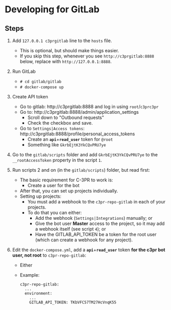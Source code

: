 # Developing for GitLab

## Steps

1. Add `127.0.0.1 c3prgitlab` line to the `hosts` file.
    - This is optional, but should make things easier.
    - If you skip this step, whenever you see `http://c3prgitlab:8888` below, replace with `http://127.0.0.1:8888`.

2. Run GitLab
    - `# cd gitlab/gitlab`
    - `# docker-compose up`

3. Create API token
    - Go to gitlab: http://c3prgitlab:8888 and log in using `root`/`c3prc3pr`
    - Go to: http://c3prgitlab:8888/admin/application_settings
        - Scroll down to "Outbound requests"
        - Check the checkbox and save.
    - Go to  `Settings|Access tokens`: http://c3prgitlab:8888/profile/personal_access_tokens
        - Create an **`api`**+**`read_user`** token for `@root`
        - Something like `GkrbEjtK3YkCQvPRU7ye`

4. Go to the `gitlab/scripts` folder and add `GkrbEjtK3YkCQvPRU7ye` to the `__rootAccessToken` property in the script `1`.

5. Run scripts 2 and on (in the `gitlab/scripts`) folder, but read first:
    - The basic requirement for C-3PR to work is:
        - Create a user for the bot
    - After that, you can set up projects individually.
    - Setting up projects:
        - You must add a webhook to the `c3pr-repo-gitlab` in each of your projects.
        - To do that you can either:
            - Add the webhook (`Settings|Integrations`) manually; or
            - Give the bot user **Master** access to the project, so it may add a webhook itself (see script `4`); or
            - Have the GITLAB_API_TOKEN be a token for the root user (which can create a webhook for any project). 

6. Edit the `docker-compose.yml`, add a **`api`**+**`read_user`** token **for the c3pr bot user, not root** to `c3pr-repo-gitlab`:
    - Either 
    - Example:
    
          c3pr-repo-gitlab:
            ...
            environment:
              ...
              GITLAB_API_TOKEN: TKbVFC57TM27HcVnqK55